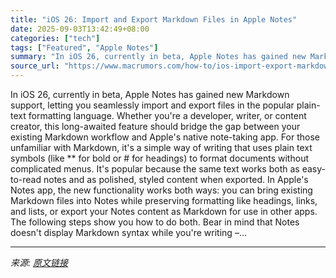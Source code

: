 ```yaml
---
title: "iOS 26: Import and Export Markdown Files in Apple Notes"
date: 2025-09-03T13:42:49+08:00
categories: ["tech"]
tags: ["Featured", "Apple Notes"]
summary: "In iOS 26, currently in beta, Apple Notes has gained new Markdown support, letting you seamlessly import and export files in the popular plain-text formatting language. Whether you're a developer, wri"
source_url: "https://www.macrumors.com/how-to/ios-import-export-markdown-apple-notes/"
---
```


In iOS 26, currently in beta, Apple Notes has gained new Markdown support, letting you seamlessly import and export files in the popular plain-text formatting language. Whether you're a developer, writer, or content creator, this long-awaited feature should bridge the gap between your existing Markdown workflow and Apple's native note-taking app. For those unfamiliar with Markdown, it's a simple way of writing that uses plain text symbols (like ** for bold or # for headings) to format documents without complicated menus. It's popular because the same text works both as easy-to-read notes and as polished, styled content when exported. In Apple's Notes app, the new functionality works both ways: you can bring existing Markdown files into Notes while preserving formatting like headings, links, and lists, or export your Notes content as Markdown for use in other apps. The following steps show you how to do both. Bear in mind that Notes doesn't display Markdown syntax while you're writing –...

---

*来源: [原文链接](https://www.macrumors.com/how-to/ios-import-export-markdown-apple-notes/)*
